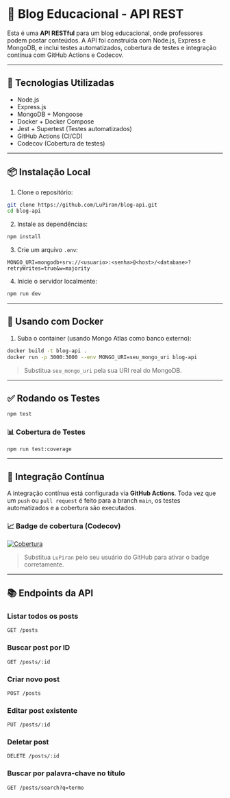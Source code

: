 # 📘 Blog Educacional - API REST

Esta é uma **API RESTful** para um blog educacional, onde professores podem postar conteúdos. A API foi construída com Node.js, Express e MongoDB, e inclui testes automatizados, cobertura de testes e integração contínua com GitHub Actions e Codecov.

---

## 🚀 Tecnologias Utilizadas

- Node.js
- Express.js
- MongoDB + Mongoose
- Docker + Docker Compose
- Jest + Supertest (Testes automatizados)
- GitHub Actions (CI/CD)
- Codecov (Cobertura de testes)

---

## 📦 Instalação Local

1. Clone o repositório:

```bash
git clone https://github.com/LuPiran/blog-api.git
cd blog-api
```

2. Instale as dependências:

```bash
npm install
```

3. Crie um arquivo `.env`:

```env
MONGO_URI=mongodb+srv://<usuario>:<senha>@<host>/<database>?retryWrites=true&w=majority
```

4. Inicie o servidor localmente:

```bash
npm run dev
```

---

## 🐳 Usando com Docker

1. Suba o container (usando Mongo Atlas como banco externo):

```bash
docker build -t blog-api .
docker run -p 3000:3000 --env MONGO_URI=seu_mongo_uri blog-api
```

> Substitua `seu_mongo_uri` pela sua URI real do MongoDB.

---

## ✅ Rodando os Testes

```bash
npm test
```

### 📊 Cobertura de Testes

```bash
npm run test:coverage
```

---

## 🔁 Integração Contínua

A integração contínua está configurada via **GitHub Actions**. Toda vez que um `push` ou `pull request` é feito para a branch `main`, os testes automatizados e a cobertura são executados.

### 📈 Badge de cobertura (Codecov)

[![Cobertura](https://codecov.io/gh/LuPiran/blog-api/branch/main/graph/badge.svg)](https://codecov.io/gh/LuPiran/blog-api)

> Substitua `LuPiran` pelo seu usuário do GitHub para ativar o badge corretamente.

---

## 📚 Endpoints da API

### Listar todos os posts
`GET /posts`

### Buscar post por ID
`GET /posts/:id`

### Criar novo post
`POST /posts`

### Editar post existente
`PUT /posts/:id`

### Deletar post
`DELETE /posts/:id`

### Buscar por palavra-chave no título
`GET /posts/search?q=termo`
